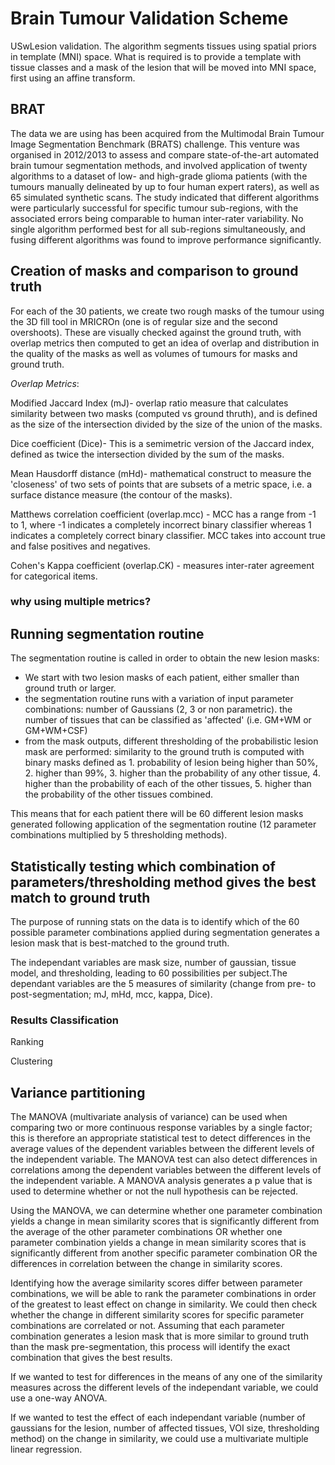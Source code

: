 # Brain Tumour Validation Scheme

USwLesion validation. The algorithm segments tissues using spatial priors in template (MNI) space. What is required is to provide a template with tissue classes and a mask of the lesion that will be moved into MNI space, first using an affine transform.

## BRAT

The data we are using has been acquired from the Multimodal Brain Tumour Image Segmentation Benchmark (BRATS) challenge. This venture was organised in 2012/2013 to assess and compare state-of-the-art automated brain tumour segmentation methods, and involved application of twenty algorithms to a dataset of low- and high-grade glioma patients (with the tumours manually delineated by up to four human expert raters), as well as 65 simulated synthetic scans. The study indicated that different algorithms were particularly successful for specific tumour sub-regions, with the associated errors being comparable to human inter-rater variability. No single algorithm performed best for all sub-regions simultaneously, and fusing different algorithms was found to improve performance significantly.

## Creation of masks and comparison to ground truth

For each of the 30 patients, we create two rough masks of the tumour using the 3D fill tool in MRICROn (one is of regular size and the second overshoots). These are visually checked against the ground truth, with overlap metrics then computed to get an idea of overlap and distribution in the quality of the masks as well as volumes of tumours for masks and ground truth.

*_Overlap Metrics_*:

Modified Jaccard Index (mJ)- overlap ratio measure that calculates similarity between two masks (computed vs ground thruth), and is defined as the size of the intersection divided by the size of the union of the masks.  

Dice coefficient (Dice)- This is a semimetric version of the Jaccard index, defined as twice the intersection divided by the sum of the masks.

Mean Hausdorff distance (mHd)- mathematical construct to measure the 'closeness' of two sets of points that are subsets of a metric space, i.e. a surface distance measure (the contour of the masks).

Matthews correlation coefficient (overlap.mcc) - MCC has a range from -1 to 1, where -1 indicates a completely incorrect binary classifier whereas 1 indicates a completely correct binary classifier. MCC takes into account true and false positives and negatives.

Cohen's Kappa coefficient (overlap.CK) - measures inter-rater agreement for categorical items.

### why using multiple metrics?

## Running segmentation routine

The segmentation routine is called in order to obtain the new lesion masks:  
- We start with two lesion masks of each patient, either smaller than ground truth or larger.  
- the segmentation routine runs with a variation of input parameter combinations: number of Gaussians (2, 3 or non parametric). the number of tissues that can be classified as 'affected' (i.e. GM+WM or GM+WM+CSF)
- from the mask outputs, different thresholding of the probabilistic lesion mask are performed: similarity to the ground truth is computed with binary masks defined as 1. probability of lesion being higher than 50%, 2. higher than 99%, 3. higher than the probability of any other tissue, 4. higher than the probability of each of the other tissues, 5. higher than the probability of the other tissues combined.  

This means that for each patient there will be 60 different lesion masks generated following application of the segmentation routine (12 parameter combinations multiplied by 5 thresholding methods).

## Statistically testing which combination of parameters/thresholding method gives the best match to ground truth

The purpose of running stats on the data is to identify which of the 60 possible parameter combinations applied during segmentation generates a lesion mask that is best-matched to the ground truth.  

The independant variables are mask size, number of gaussian, tissue model, and thresholding, leading to 60 possibilities per subject.The dependant variables are the 5 measures of similarity (change from pre- to post-segmentation; mJ, mHd, mcc, kappa, Dice).

### Results Classification

Ranking

Clustering

## Variance partitioning

The MANOVA (multivariate analysis of variance) can be used when comparing two or more continuous response variables by a single factor; this is therefore an appropriate statistical test to detect differences in the average values of the dependent variables between the different levels of the independent variable.
The MANOVA test can also detect differences in correlations among the dependent variables between the different levels of the independent variable. A MANOVA analysis generates a p value that is used to determine whether or not the null hypothesis can be rejected.

Using the MANOVA, we can determine whether one parameter combination yields a change in mean similarity scores that is significantly different from the average of the other parameter combinations OR whether one parameter combination yields a change in mean similarity scores that is significantly different from another specific parameter combination OR the differences in correlation between the change in similarity scores.

Identifying how the average similarity scores differ between parameter combinations, we will be able to rank the parameter combinations in order of the greatest to least effect on change in similarity.
We could then check whether the change in different similarity scores for specific parameter combinations are correlated or not.
Assuming that each parameter combination generates a lesion mask that is more similar to ground truth than the mask pre-segmentation, this process will identify the exact combination that gives the best results.

If we wanted to test for differences in the means of any one of the similarity measures across the different levels of the independant variable, we could use a one-way ANOVA.

If we wanted to test the effect of each independant variable (number of gaussians for the lesion, number of affected tissues, VOI size, thresholding method) on the change in similarity, we could use a multivariate multiple linear regression. 

